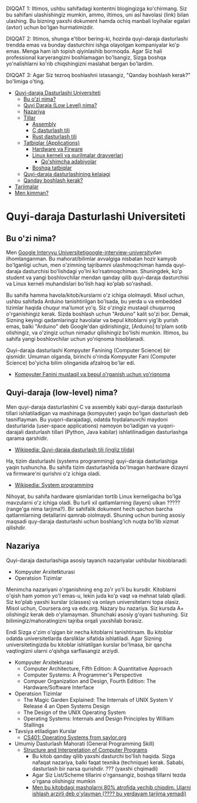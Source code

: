 DIQQAT 1: Iltimos, ushbu sahifadagi kontentni blogingizga ko'chirmang. Siz bu sahifani ulashishingiz mumkin, ammo, iltimos, uni asl havolasi (link) bilan ulashing. Bu bizning yaxshi dokument hamda ochiq manbali loyihalar egalari (avtor) uchun bo'lgan hurmatimizdir.

DIQQAT 2: Iltimos, shunga e'tibor bering-ki, hozirda quyi-daraja dasturlashi trendda emas va bunday dasturchini ishga olayotgan kompaniyalar ko'p emas. Menga ham ish topish qiyinlashib bormoqda.
Agar Siz hali professional karyerangizni boshlamagan bo'lsangiz, Sizga boshqa yo'nalishlarni ko'rib chiqshingizni maslahat bergan bo'lardim.

DIQQAT 3: Agar Siz tezroq boshlashni istasangiz, "Qanday boshlash kerak?" bo'limiga o'ting.

* [Quyi-daraja Dasturlashi Universiteti](#quyi-daraja-dasturlashi-universiteti)
	* [Bu o'zi nima?](#bu-o'zi-nima)
	* [Quyi Daraja (Low Level) nima?](#quyi-daraja-(low-level)-nima)
	* [Nazariya](#nazariya)
	* [Tillar](#tillar)
		* [Assembly](#assembly)
		* [C dasturlash tili](#c-dasturlash-tili)
		* [Rust dasturlash tili](#rust-dasturlash-tili)
	* [Tatbiqlar (Applications)](#tatbiqlar)
		* [Hardware va Firware](#hardware-va-firmware)
		* [Linux kerneli va qurilmalar drayverlari](#linux-kerneli-va-qurilmalar-drayverlari)
			* [Qo'shimcha adabiyolar](#qo'shimcha-adabiyotlar)
		* [Boshqa tatbiqlar](#boshqa-tatbiqlar)
	* [Quyi-daraja dasturlashining kelajagi](#quyi-daraja-dasturlashi-kelajagi)
	* [Qanday boshlash kerak?](#qanday-boshlash-kerak)
* [Tarjimalar](#tarjimalar)
* [Men kimman?](#men-kimman)

# Quyi-daraja Dasturlashi Universiteti

## Bu o'zi nima?

Men [Google Intervyu Universitetigoogle-interview-university](https://github.com/jwasham/coding-interview-university)dan ilhomlanganman. Bu mahorat/bilimlar avvalgiga nisbatan hozir kamyob bo'lganligi uchun, men o'zimning tajribamni ulashmoqchiman hamda quyi-daraja dasturchisi bo'lishdagi yo'lni ko'rsatmoqchiman. Shuningdek, ko'p student va yangi boshlovchilar mendan qanday qilib quyi-daraja dasturchisi va Linux kerneli muhandislari bo'lish haqi ko'plab so'rashadi.

Bu sahifa hamma havola/kitob/kurslarni o'z ichiga ololmaydi. Misol uchun, ushbu sahifada Arduino tanishtirilgan bo'lsada, bu yerda u va embedded tizimlar haqida chuqur ma'lumot yo'q.  Siz o'zingiz mustaqil chuqurroq o'rganishingiz kerak. Sizda boshlash uchun "Arduino" kalit so'zi bor. Demak, Sizning keyingi qadamlaringiz havolalar va bepul kitoblarni yig'ib yurish emas, balki "Arduino" deb Google'dan qidirishingiz, [Arduino] to'plam sotib olishingiz, va o'zingiz uchun nimadur qilishingiz bo'lishi mumkin. Iltimos, bu sahifa yangi boshlovchilar uchun yo'riqnoma hisoblanadi.

Quyi-daraja dasturlashi Kompyuter Fanining (Computer Science) bir qismidir.
Umuman olganda, birinchi o'rinda Kompyuter Fani (Computer Science) bo'yicha bilim olinganida afzalroq bo'lar edi.
* [Kompyuter Fanini mustaqil va bepul o'rganish uchun yo'riqnoma](ttps://github.com/ossu/computer-science)


## Quyi-daraja (low-level) nima?

Men quyi-daraja dasturlashini C va assembly kabi quyi-daraja dasturlash tillari ishlatiladigan va mashinaga (kompyuter) yaqin bo'lgan dasturlash deb tasniflayman. Bu yuqori-darajadagi, odatda foydalanuvchi maydoni dasturlarida (user-space applications) namoyon bo'ladigan va yuqori-darajali dasturlash tillari (Python, Java kabilar) ishlatilinadigan dasturlashga qarama qarshidir.
* [Wikipedia: Quyi-daraja dasturlash tili (ingliz tilida)](https://en.wikipedia.org/wiki/Low-level_programming_language)

Ha, tizim dasturlashi (systems programming) quyi-daraja dasturlashiga yaqin tushuncha. Bu sahifa tizim dasturlashida bo'lmagan hardware dizayni va firmware'ni qurishni o'z ichiga oladi.
- [Wikipedia: System programming](https://en.wikipedia.org/wiki/System_programming)

Nihoyat, bu sahifa hardware qismlaridan tortib Linux kerneligacha bo'lga mavzularni o'z ichiga oladi. Bu turli xil qatlamlarning (layers) ulkan  ????? (range'ga nima tarjima?). Bir sahifalik dokument hech qachon barcha qatlarmlarning detallarini qamrab ololmaydi. Shuning uchun buning asosiy maqsadi quy-daraja dasturlashi uchun boshlang'ich nuqta bo'lib xizmat qilishdir.

## Nazariya

Quyi-daraja dasturlashiga asosiy tayanch nazariyalar ushbular hisoblanadi:
* Kompyuter Arxitetkturasi
* Operatsion Tizimlar

Menimcha nazariyani o'rganishning eng zo'r yo'li bu kursdir. Kitoblarni o'qish ham yomon yo'l emas-u, lekin juda ko'p vaqt va mehnat talab qiladi. Siz ko'plab yaxshi kurslar (classes) va onlayn universitelarni topa olasiz. Misol uchun, Coursera.org va edx.org.
Nazary bu nazariya. Siz kursda A+ olishingiz kerak deb o'ylamayman. Shunchaki asosiy g'oyani tushuning.
Siz bilimingiz/mahoratingizni tajriba orqali yaxshilab borasiz.

Endi Sizga o'zim o'qigan bir necha kitoblarni tanishtirsam. Bu kitoblar odatda universitetlarda darsliklar sifatida ishlatiladi. Agar Sizning universitetingizda bu kitoblar ishlatilgan kurslar bo'lmasa, bir qancha vaqtingizni ularni o'qishga sarflasangiz arziydi.
* Kompyuter Arxitekturasi
	* Computer Architecture, Fifth Edition: A Quantitative Approach
	* Computer Systems: A Programmer's Perspective
	* Compuer Organization and Design, Fourth Edition: The Hardware/Software Interface
* Operatsion Tizimlar
	* The Magic Garden Explained: The Internals of UNIX System V Release 4 an Open Systems Design
	* The Design of the UNIX Operating System
	* Operating Systems: Internals and Design Principles by William Stallings
* Tavsiya etiladigan Kurslar
	* [CS401: Operating Systems from saylor.org](https://learn.saylor.org/course/view.php?id=94)
* Umumiy Dasturlash Mahorati (General Programming Skill)
	* [Structure and Interpretation of Computer Programs](https://en.wikipedia.org/wiki/Structure_and_Interpretation_of_Computer_Programs)
		* Bu  kitob qanday qilib yaxshi dasturchi bo'lish haqida. Sizga nafaqat nazariya, balki faqat texnika (technique) kerak. Sababi, dasturlash bir narsa qurishdir. ??? (yaxshi chqimadi)
		* Agar Siz List/Scheme tillarini o'rgansangiz, boshqa tillarni tezda o'rgana olishingiz mumkin
		* [Men bu kitobdagi mashqlarni 80% atrofida yechib chiqdim. Ularni ishlash arzirli deb o'ylayman (???? bu yerdayam tarjima yemadi)](https://github.com/gurugio/sicp_exercise)
	
